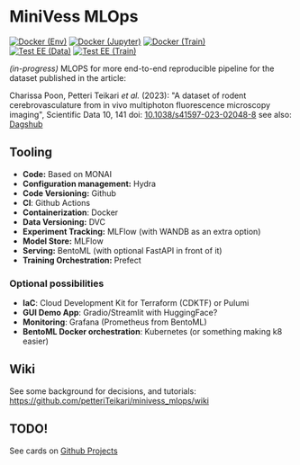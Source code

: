# MiniVess MLOps

[![Docker (Env)](https://github.com/petteriTeikari/minivess_mlops/actions/workflows/build-env_image.yml/badge.svg)](https://github.com/petteriTeikari/minivess_mlops/actions/workflows/build-env_image.yml)
[![Docker (Jupyter)](https://github.com/petteriTeikari/minivess_mlops/actions/workflows/build-jupyter_image.yml/badge.svg)](https://github.com/petteriTeikari/minivess_mlops/actions/workflows/build-jupyter_image.yml)
[![Docker (Train)](https://github.com/petteriTeikari/minivess_mlops/actions/workflows/build_train_image.yml/badge.svg)](https://github.com/petteriTeikari/minivess_mlops/actions/workflows/build_train_image.yml)
<br>[![Test EE (Data)](https://github.com/petteriTeikari/minivess_mlops/actions/workflows/test_dataload.yml/badge.svg)](https://github.com/petteriTeikari/minivess_mlops/actions/workflows/test_dataload.yml)
[![Test EE (Train)](https://github.com/petteriTeikari/minivess_mlops/actions/workflows/test_train.yml/badge.svg)](https://github.com/petteriTeikari/minivess_mlops/actions/workflows/test_train.yml)


_(in-progress)_ MLOPS for more end-to-end reproducible pipeline for the dataset published in the article:

Charissa Poon, Petteri Teikari _et al._ (2023):
"A dataset of rodent cerebrovasculature from in vivo multiphoton fluorescence microscopy imaging",
Scientific Data 10, 141 doi: [10.1038/s41597-023-02048-8](https://doi.org/10.1038/s41597-023-02048-8) see also: [Dagshub](https://dagshub.com/petteriTeikari/minivess_mlops)

## Tooling

* **Code:** Based on MONAI
* **Configuration management:** Hydra
* **Code Versioning:** Github
* **CI**: Github Actions
* **Containerization**: Docker
* **Data Versioning:** DVC
* **Experiment Tracking:** MLFlow (with WANDB as an extra option)
* **Model Store:** MLFlow
* **Serving:** BentoML (with optional FastAPI in front of it)
* **Training Orchestration:** Prefect

### Optional possibilities

* **IaC**: Cloud Development Kit for Terraform (CDKTF) or Pulumi
* **GUI Demo App**: Gradio/Streamlit with HuggingFace?
* **Monitoring**: Grafana (Prometheus from BentoML)
* **BentoML Docker orchestration**: Kubernetes (or something making k8 easier)

## Wiki

See some background for decisions, and tutorials: https://github.com/petteriTeikari/minivess_mlops/wiki

## TODO!

See cards on [Github Projects](https://github.com/orgs/minivess-mlops/projects/1)
